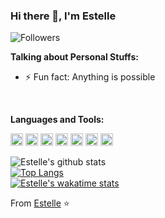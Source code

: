 ### Hi there 👋, I'm Estelle

![Followers](https://img.shields.io/github/followers/Xuechunqiu?label=Follw&style=social)

**Talking about Personal Stuffs:**
- ⚡ Fun fact: Anything is possible

<br />

**Languages and Tools:**  

<code><img height="20" src="https://img.shields.io/badge/-Python-yellow?style=flat-square&logo=python"></code>
<code><img height="20" src="https://img.shields.io/badge/-Java-blue?style=flat-square&logo=java"></code>
<code><img height="20" src="https://img.shields.io/badge/-React-%23282C34?style=flat-square&logo=react"></code>
<code><img height="20" src="https://img.shields.io/badge/-Git-%23F05032?style=flat-square&logo=git&logoColor=%23ffffff"></code>
<code><img height="20" src="https://img.shields.io/badge/-VSCode-%23007ACC?style=flat-square&logo=visual-studio-code"></code>
<code><img height="20" src="https://img.shields.io/badge/-SQLite-%23282C34?style=flat-square&logo=sqlite"></code>
<code><img height="20" src="https://img.shields.io/pypi/djversions/djangorestframework"></code>


![Estelle's github stats](https://github-readme-stats.vercel.app/api?username=Xuechunqiu&show_icons=true&theme=radical)
<br />
[![Top Langs](https://github-readme-stats.vercel.app/api/top-langs/?username=Xuechunqiu&layout=compact)](https://github.com/anuraghazra/github-readme-stats)
<br />
[![Estelle's wakatime stats](https://github-readme-stats.vercel.app/api/wakatime?username=Estelle)](https://github.com/anuraghazra/github-readme-stats)


From [Estelle](https://github.com/Xuechunqiu) ⭐️ 
